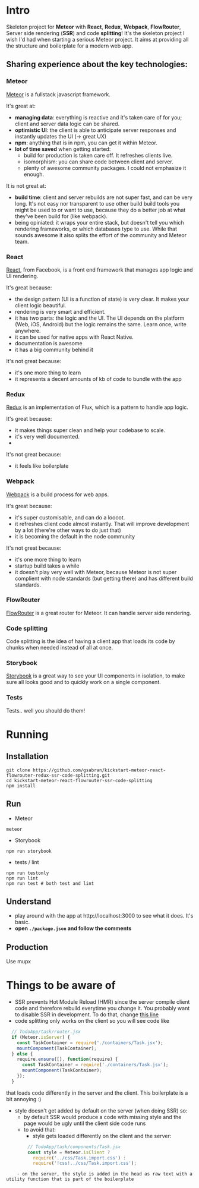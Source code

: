# Intro

Skeleton project for **Meteor** with **React**, **Redux**, **Webpack**, **FlowRouter**, Server side rendering (**SSR**) and code **splitting**!
It's the skeleton project I wish I'd had when starting a serious Meteor project. It aims at providing all the structure and boilerplate for a modern web app.

## Sharing experience about the key technologies:
### Meteor
[Meteor](https://docs.meteor.com) is a fullstack javascript framework.

It's great at:
- **managing data**: everything is reactive and it's taken care of for you; client and server data logic can be shared.
- **optimistic UI**: the client is able to anticipate server responses and instantly updates the UI (-> great UX)
- **npm**: anything that is in npm, you can get it within Meteor.
- **lot of time saved** when getting started:
  - build for production is taken care off. It refreshes clients live.
  - isomorphism: you can share code between client and server.
  - plenty of awesome community packages. I could not emphasize it enough.

It is not great at:
- **build time**: client and server rebuilds are not super fast, and can be very long. It's not easy nor transparent to use other build build tools you might be used to or want to use, because they do a better job at what they've been build for (like webpack).
- being opiniated: it wraps your entire stack, but doesn't tell you which rendering frameworks, or which databases type to use. While that sounds awesome it also splits the effort of the community and Meteor team.

### React
[React](https://facebook.github.io/react/), from Facebook, is a front end framework that manages app logic and UI rendering.

It's great because:
- the design pattern (UI is a function of state) is very clear. It makes your client logic beautiful.
- rendering is very smart and efficient.
- it has two parts: the logic and the UI. The UI depends on the platform (Web, iOS, Android) but the logic remains the same. Learn once, write anywhere.
- it can be used for native apps with React Native.
- documentation is awesome
- it has a big community behind it

It's not great because:
- it's one more thing to learn
- it represents a decent amounts of kb of code to bundle with the app

### Redux
[Redux](https://github.com/reactjs/redux) is an implementation of Flux, which is a pattern to handle app logic.

It's great because:
- it makes things super clean and help your codebase to scale.
- it's very well documented.
- 
It's not great because:
- it feels like boilerplate

### Webpack
[Webpack](https://webpack.github.io/) is a build process for web apps.

It's great because:
- it's super customisable, and can do a loooot.
- it refreshes client code almost instantly. That will improve development by a lot (there're other ways to do just that)
- it is becoming the default in the node community

It's not great because:
- it's one more thing to learn
- startup build takes a while
- it doesn't play very well with Meteor, because Meteor is not super complient with node standards (but getting there) and has different build standards.

### FlowRouter
[FlowRouter](https://github.com/kadirahq/flow-router/tree/ssr) is a great router for Meteor. It can handle server side rendering.

### Code splitting
Code splitting is the idea of having a client app that loads its code by chunks when needed instead of all at once.

### Storybook
[Storybook](https://github.com/kadirahq/react-storybook) is a great way to see your UI components in isolation, to make sure all looks good and to quickly work on a single component.

### Tests
Tests.. well you should do them!

# Running
## Installation
```shell
git clone https://github.com/gsabran/kickstart-meteor-react-flowrouter-redux-ssr-code-splitting.git
cd kickstart-meteor-react-flowrouter-ssr-code-splitting
npm install
```

## Run
- Meteor
```shell
meteor
```
- Storybook
```shell
npm run storybook
```
- tests / lint
```shell
npm run testonly
npm run lint
npm run test # both test and lint
```

## Understand
- play around with the app at http://localhost:3000 to see what it does. It's basic.
- **open `./package.json` and follow the comments**

## Production
Use mupx

# Things to be aware of
- SSR prevents Hot Module Reload (HMR) since the server compile client code and therefore rebuild everytime you change it. You probably want to disable SSR in development. To do that, change [this line](https://github.com/gsabran/kickstart-meteor-react-flowrouter-SSR-codeSplit/blob/master/src/TodoApp/server/index.js#L28)
- code splitting only works on the client so you will see code like
```js
  // TodoApp/task/router.jsx
  if (Meteor.isServer) {
    const TaskContainer = require('./containers/Task.jsx');
    mountComponent(TaskContainer);
  } else {
    require.ensure([], function(require) {
      const TaskContainer = require('./containers/Task.jsx');
      mountComponent(TaskContainer);
    });
  }
  ```
  that loads code differently in the server and the client. This boilerplate is a bit annoying :)
- style doesn't get added by default on the server (when doing SSR) so:
    - by default SSR would produce a code with missing style and the page would be ugly until the client side code runs
    - to avoid that:
        - style gets loaded differently on the client and the server:
```js
        // TodoApp/task/components/Task.jsx
        const style = Meteor.isClient ?
          require('../css/Task.import.css') :
          require('!css!../css/Task.import.css');
```
        - on the server, the style is added in the head as raw text with a utility function that is part of the boilerplate
